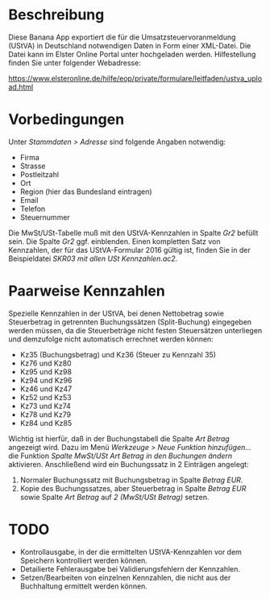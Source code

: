 # Beschreibung

Diese Banana App exportiert die für die Umsatzsteuervoranmeldung (UStVA) in Deutschland notwendigen Daten in Form einer XML-Datei. Die Datei kann im Elster Online Portal unter hochgeladen werden. Hilfestellung finden Sie unter folgender Webadresse:

https://www.elsteronline.de/hilfe/eop/private/formulare/leitfaden/ustva_upload.html

# Vorbedingungen

Unter _Stammdaten > Adresse_ sind folgende Angaben notwendig:

- Firma
- Strasse
- Postleitzahl
- Ort
- Region (hier das Bundesland eintragen)
- Email
- Telefon
- Steuernummer

Die MwSt/USt-Tabelle muß mit den UStVA-Kennzahlen in Spalte _Gr2_ befüllt sein. Die Spalte _Gr2_ ggf. einblenden.
Einen kompletten Satz von Kennzahlen, der für das UStVA-Formular 2016 gültig ist, finden Sie in der Beispieldatei _SKR03 mit allen USt Kennzahlen.ac2_.

# Paarweise Kennzahlen

Spezielle Kennzahlen in der UStVA, bei denen Nettobetrag sowie Steuerbetrag in getrennten Buchungssätzen (Split-Buchung) eingegeben werden müssen, da die Steuerbeträge nicht festen Steuersätzen unterliegen und demzufolge nicht automatisch errechnet werden können:

- Kz35 (Buchungsbetrag) und Kz36 (Steuer zu Kennzahl 35)
- Kz76 und Kz80
- Kz95 und Kz98
- Kz94 und Kz96
- Kz46 und Kz47
- Kz52 und Kz53
- Kz73 und Kz74
- Kz78 und Kz79
- Kz84 und Kz85

Wichtig ist hierfür, daß in der Buchungstabell die Spalte _Art Betrag_ angezeigt wird. Dazu im Menü _Werkzeuge > Neue Funktion hinzufügen..._ die Funktion _Spalte MwSt/USt Art Betrag in den Buchungen ändern_ aktivieren. Anschließend wird ein Buchungssatz in 2 Einträgen angelegt:

1. Normaler Buchungssatz mit Buchungsbetrag in Spalte _Betrag EUR_.
2. Kopie des Buchungssatzes, aber Steuerbetrag in Spalte _Betrag EUR_ sowie Spalte _Art Betrag_ auf _2 (MwSt/USt Betrag)_ setzen.

# TODO

* Kontrollausgabe, in der die ermittelten UStVA-Kennzahlen vor dem Speichern kontrolliert werden können.
* Detailierte Fehlerausgabe bei Validierungsfehlern der Kennzahlen.
* Setzen/Bearbeiten von einzelnen Kennzahlen, die nicht aus der Buchhaltung ermittelt werden können.
